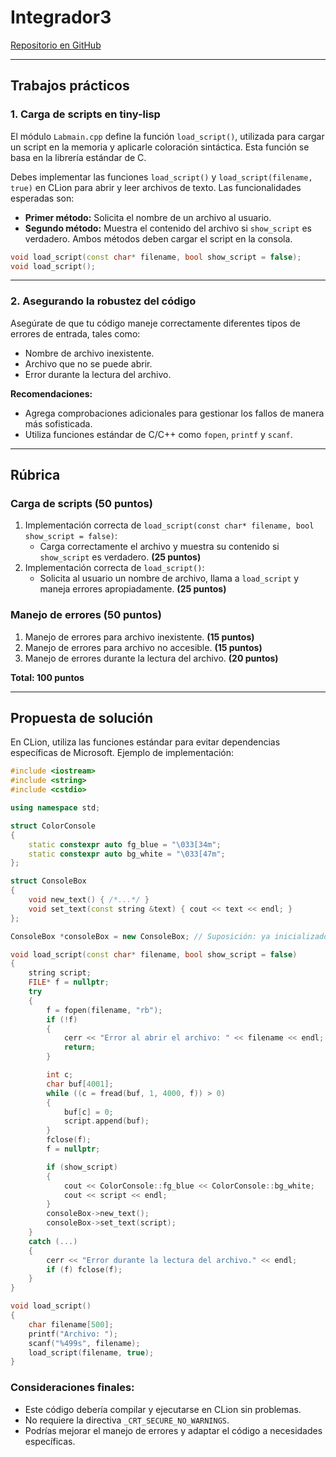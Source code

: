# **Integrador3**
[Repositorio en GitHub](https://github.com/cdiezgaruax/Integrador3)

---

## **Trabajos prácticos**

### 1. **Carga de scripts en tiny-lisp**
El módulo `Labmain.cpp` define la función `load_script()`, utilizada para cargar un script en la memoria y aplicarle coloración sintáctica. Esta función se basa en la librería estándar de C.

Debes implementar las funciones `load_script()` y `load_script(filename, true)` en CLion para abrir y leer archivos de texto. Las funcionalidades esperadas son:

- **Primer método:** Solicita el nombre de un archivo al usuario.
- **Segundo método:** Muestra el contenido del archivo si `show_script` es verdadero. Ambos métodos deben cargar el script en la consola.

```cpp
void load_script(const char* filename, bool show_script = false);
void load_script();
```

---

### 2. **Asegurando la robustez del código**
Asegúrate de que tu código maneje correctamente diferentes tipos de errores de entrada, tales como:

- Nombre de archivo inexistente.
- Archivo que no se puede abrir.
- Error durante la lectura del archivo.

**Recomendaciones:**
- Agrega comprobaciones adicionales para gestionar los fallos de manera más sofisticada.
- Utiliza funciones estándar de C/C++ como `fopen`, `printf` y `scanf`.

---

## **Rúbrica**
### **Carga de scripts (50 puntos)**
1. Implementación correcta de `load_script(const char* filename, bool show_script = false)`:
   - Carga correctamente el archivo y muestra su contenido si `show_script` es verdadero. **(25 puntos)**
2. Implementación correcta de `load_script()`:
   - Solicita al usuario un nombre de archivo, llama a `load_script` y maneja errores apropiadamente. **(25 puntos)**

### **Manejo de errores (50 puntos)**
1. Manejo de errores para archivo inexistente. **(15 puntos)**
2. Manejo de errores para archivo no accesible. **(15 puntos)**
3. Manejo de errores durante la lectura del archivo. **(20 puntos)**

**Total: 100 puntos**

---

## **Propuesta de solución**

En CLion, utiliza las funciones estándar para evitar dependencias específicas de Microsoft. Ejemplo de implementación:

```cpp
#include <iostream>
#include <string>
#include <cstdio>

using namespace std;

struct ColorConsole
{
    static constexpr auto fg_blue = "\033[34m";
    static constexpr auto bg_white = "\033[47m";
};

struct ConsoleBox
{
    void new_text() { /*...*/ }
    void set_text(const string &text) { cout << text << endl; }
};

ConsoleBox *consoleBox = new ConsoleBox; // Suposición: ya inicializado.

void load_script(const char* filename, bool show_script = false)
{
    string script;
    FILE* f = nullptr;
    try
    {
        f = fopen(filename, "rb");
        if (!f)
        {
            cerr << "Error al abrir el archivo: " << filename << endl;
            return;
        }

        int c;
        char buf[4001];
        while ((c = fread(buf, 1, 4000, f)) > 0)
        {
            buf[c] = 0;
            script.append(buf);
        }
        fclose(f);
        f = nullptr;

        if (show_script)
        {
            cout << ColorConsole::fg_blue << ColorConsole::bg_white;
            cout << script << endl;
        }
        consoleBox->new_text();
        consoleBox->set_text(script);
    }
    catch (...)
    {
        cerr << "Error durante la lectura del archivo." << endl;
        if (f) fclose(f);
    }
}

void load_script()
{
    char filename[500];
    printf("Archivo: ");
    scanf("%499s", filename);
    load_script(filename, true);
}
```

### **Consideraciones finales:**
- Este código debería compilar y ejecutarse en CLion sin problemas.
- No requiere la directiva `_CRT_SECURE_NO_WARNINGS`.
- Podrías mejorar el manejo de errores y adaptar el código a necesidades específicas.

